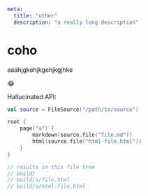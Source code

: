 ```yaml
meta:
  title: "other"
  description: "a really long description"
```
# coho

aaahjgkehjkgehjkgjhke

😂

Hallucinated API:

```kt
val source = FileSource("/path/to/source")

root {
    page("a") {
        markdown(source.file("file.md"))
        html(source.file("html-file.html"))
    }
}

// results in this file tree
// build/
// build/a/file.html
// build/a/html-file.html
```
